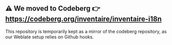 ## ⚠️ We moved to Codeberg 👉 https://codeberg.org/inventaire/inventaire-i18n

This repository is temporarily kept as a mirror of the codeberg repository, as our Weblate setup relies on Github hooks.